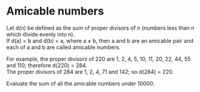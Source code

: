 # Amicable numbers

Let d(n) be defined as the sum of proper divisors of n (numbers less than n which divide evenly into n).  
If d(a) = b and d(b) = a, where a ≠ b, then a and b are an amicable pair and each of a and b are called amicable numbers.

For example, the proper divisors of 220 are 1, 2, 4, 5, 10, 11, 20, 22, 44, 55 and 110; therefore d(220) = 284.  
The proper divisors of 284 are 1, 2, 4, 71 and 142; so d(284) = 220.

Evaluate the sum of all the amicable numbers under 10000.